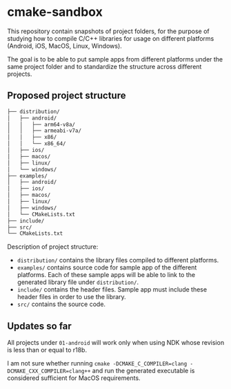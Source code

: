 # cmake-sandbox

This repository contain snapshots of project folders, for the purpose of studying how to compile C/C++ libraries for usage on different platforms (Android, iOS, MacOS, Linux, Windows).

The goal is to be able to put sample apps from different platforms under the same project folder and to standardize the structure across different projects.

## Proposed project structure

```bash
├── distribution/
│   ├── android/
│   │   ├── arm64-v8a/
│   │   ├── armeabi-v7a/
│   │   ├── x86/
│   │   └── x86_64/
│   ├── ios/
│   ├── macos/
│   ├── linux/
│   └── windows/
├── examples/
│   ├── android/
│   ├── ios/
│   ├── macos/
│   ├── linux/
│   ├── windows/
│   └── CMakeLists.txt
├── include/
├── src/
└── CMakeLists.txt
```

Description of project structure:
* `distribution/` contains the library files compiled to different platforms.
* `examples/` contains source code for sample app of the different platforms. Each of these sample apps will be able to link to the generated library file under `distribution/`.
* `include/` contains the header files. Sample app must include these header files in order to use the library.
* `src/` contains the source code.

## Updates so far

All projects under `01-android` will work only when using NDK whose revision is less than or equal to r18b.

I am not sure whether running `cmake -DCMAKE_C_COMPILER=clang -DCMAKE_CXX_COMPILER=clang++` and run the generated executable is considered sufficient for MacOS requirements.

